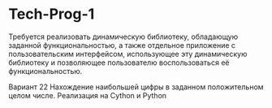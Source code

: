 # Tech-Prog-1
Требуется реализовать динамическую библиотеку, обладающую заданной функциональностью, а также отдельное приложение с пользовательским интерфейсом, использующее эту динамическую библиотеку и позволяющее пользователю воспользоваться её функциональностью.

Вариант 22
Нахождение наибольшей цифры в заданном положительном целом числе.
Реализация на Cython и Python
